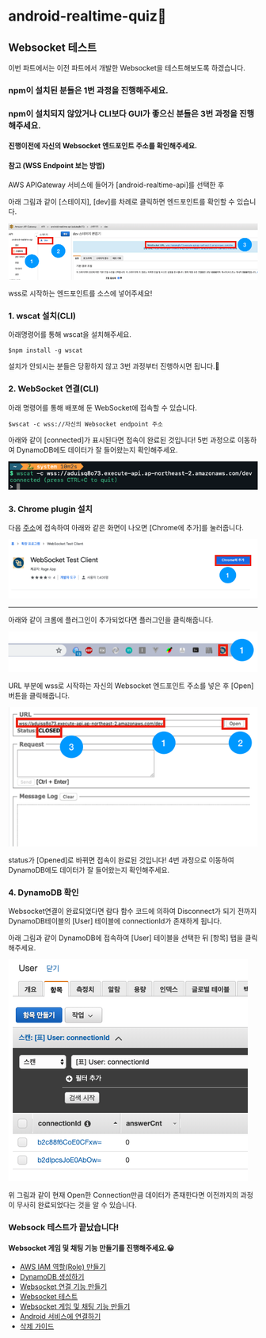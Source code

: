 # android-realtime-quiz🥳

## Websocket 테스트

이번 파트에서는 이전 파트에서 개발한 Websocket을 테스트해보도록 하겠습니다.

### npm이 설치된 분들은 1번 과정을 진행해주세요.
### npm이 설치되지 않았거나 CLI보다 GUI가 좋으신 분들은 3번 과정을 진행해주세요.

#### 진행이전에 자신의 Websocket 엔드포인트 주소를 확인해주세요.

#### 참고 (WSS Endpoint 보는 방법)

AWS APIGateway 서비스에 들어가 [android-realtime-api]를 선택한 후 

아래 그림과 같이 [스테이지], [dev]를 차례로 클릭하면 엔드포인트를 확인할 수 있습니다.

![그림](../images/test/1.png)

wss로 시작하는 엔드포인트를 소스에 넣어주세요!


### 1. wscat 설치(CLI)

아래명령어를 통해 wscat을 설치해주세요.
~~~
$npm install -g wscat
~~~

설치가 안되시는 분들은 당황하지 않고 3번 과정부터 진행하시면 됩니다.🤗

### 2. WebSocket 연결(CLI)

아래 명령어를 통해 배포해 둔 WebSocket에 접속할 수 있습니다.

~~~
$wscat -c wss://자신의 Websocket endpoint 주소
~~~

아래와 같이 [connected]가 표시된다면 접속이 완료된 것입니다! 5번 과정으로 이동하여 DynamoDB에도 데이터가 잘 들어왔는지 확인해주세요.

![그림](../images/test/2.png)

### 3. Chrome plugin 설치

다음 [주소](
https://chrome.google.com/webstore/detail/websocket-test-client/fgponpodhbmadfljofbimhhlengambbn)에 접속하여 아래와 같은 화면이 나오면 [Chrome에 추가]를 눌러줍니다.

![그림](../images/test/3.png)

---

아래와 같이 크롬에 플러그인이 추가되었다면 플러그인을 클릭해줍니다.

![그림](../images/test/4.png)

URL 부분에 wss로 시작하는 자신의 Websocket 엔드포인트 주소를 넣은 후 [Open] 버튼을 클릭해줍니다.

![그림](../images/test/5.png)

status가 [Opened]로 바뀌면 접속이 완료된 것입니다! 4번 과정으로 이동하여 DynamoDB에도 데이터가 잘 들어왔는지 확인해주세요.

### 4. DynamoDB 확인

Websocket연결이 완료되었다면 람다 함수 코드에 의하여 Disconnect가 되기 전까지 DynamoDB테이블의 [User] 테이블에 connectionId가 존재하게 됩니다.

아래 그림과 같이 DynamoDB에 접속하여 [User] 테이블을 선택한 뒤 [항목] 탭을 클릭해주세요.

![그림](../images/test/6.png)

위 그림과 같이 현재 Open한 Connection만큼 데이터가 존재한다면 이전까지의 과정이 무사히 완료되었다는 것을 알 수 있습니다.

### Websock 테스트가 끝났습니다!
#### Websocket 게임 및 채팅 기능 만들기를 진행해주세요.😀


- [AWS IAM 역할(Role) 만들기](https://github.com/yebonkim/android-realtime-quiz/blob/master/guide/AWS_IAM_guide.md)
- [DynamoDB 생성하기](https://github.com/yebonkim/android-realtime-quiz/blob/master/guide/AWS_DynamoDB_guide.md)
- [Websocket 연결 기능 만들기](https://github.com/yebonkim/android-realtime-quiz/blob/master/guide/AWS_websocket_connection_guide.md)
- [Websocket 테스트](https://github.com/yebonkim/android-realtime-quiz/blob/master/guide/AWS_websocket_test_guide.md)
- [Websocket 게임 및 채팅 기능 만들기](https://github.com/yebonkim/android-realtime-quiz/blob/master/guide/AWS_websocket_guide.md)
- [Android 서비스에 연결하기](https://github.com/yebonkim/android-realtime-quiz/blob/master/guide/Android_guide.md)
- [삭제 가이드](https://github.com/yebonkim/android-realtime-quiz/blob/master/guide/delete_guide.md)